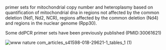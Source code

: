 primer sets for mitochondrial copy number and heteroplasmy based on quantification of mitochondrial dna in regions not affected by the common deletion (Nd1, Nd2, NCR), regions affected by the common deletion (Nd4) and regions in the nuclear genome (Rpp30).

Some ddPCR primer sets have been previously published (PMID:30061621)


![www nature com_articles_s41598-018-29621-1_tables_1 (1)](https://github.com/user-attachments/assets/5b767d52-e23e-440c-8ff5-b3fb7eca0d11)
